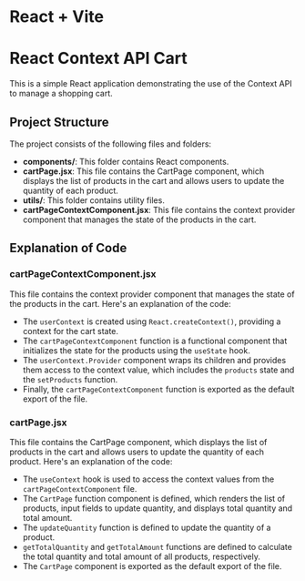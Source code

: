 # React + Vite

# React Context API Cart 

This is a simple React application demonstrating the use of the Context API to manage a shopping cart.

## Project Structure

The project consists of the following files and folders:

- **components/**: This folder contains React components.
- **cartPage.jsx**: This file contains the CartPage component, which displays the list of products in the cart and allows users to update the quantity of each product.
- **utils/**: This folder contains utility files.
- **cartPageContextComponent.jsx**: This file contains the context provider component that manages the state of the products in the cart.

    
## Explanation of Code

### cartPageContextComponent.jsx

This file contains the context provider component that manages the state of the products in the cart. Here's an explanation of the code:

- The `userContext` is created using `React.createContext()`, providing a context for the cart state.
- The `cartPageContextComponent` function is a functional component that initializes the state for the products using the `useState` hook.
- The `userContext.Provider` component wraps its children and provides them access to the context value, which includes the `products` state and the `setProducts` function.
- Finally, the `cartPageContextComponent` function is exported as the default export of the file.

### cartPage.jsx

This file contains the CartPage component, which displays the list of products in the cart and allows users to update the quantity of each product. Here's an explanation of the code:

- The `useContext` hook is used to access the context values from the `cartPageContextComponent` file.
- The `CartPage` function component is defined, which renders the list of products, input fields to update quantity, and displays total quantity and total amount.
- The `updateQuantity` function is defined to update the quantity of a product.
- `getTotalQuantity` and `getTotalAmount` functions are defined to calculate the total quantity and total amount of all products, respectively.
- The `CartPage` component is exported as the default export of the file.
